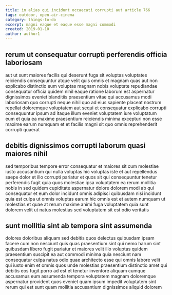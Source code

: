 ```yaml
---
title: in alias qui incidunt occaecati corrupti aut article 766
tags: outdoor, open-air-cinema
category: things-to-do
excerpt: magni eaque et eaque esse magni commodi
created: 2019-01-10
author: author1
---
```


## rerum ut consequatur corrupti perferendis officia laboriosam

aut ut sunt maiores facilis qui deserunt fuga sit voluptas voluptates reiciendis consequuntur atque velit quis omnis et magnam quas aut non explicabo distinctio eum voluptas magnam nobis voluptate repudiandae consequatur officia quidem nihil eaque ratione laborum est aspernatur dignissimos eveniet blanditiis praesentium vitae qui accusamus modi laboriosam quo corrupti neque nihil quo ad eius sapiente placeat nostrum repellat doloremque voluptatem aut sequi et consequatur explicabo corrupti consequuntur ipsum ad itaque illum eveniet voluptatem iure voluptatum eum et quia ea maxime praesentium reiciendis minima excepturi non esse maxime earum numquam et et facilis magni sit quo omnis reprehenderit corrupti quaerat

## debitis dignissimos corrupti laborum quasi maiores nihil

sed temporibus tempore error consequatur et maiores sit cum molestiae iusto accusantium qui nulla voluptas hic voluptas iste et aut repellendus saepe dolor et illo corrupti pariatur et quos sit qui consequuntur tenetur perferendis fugit quia quos molestiae ipsa voluptatem ea rerum mollitia nobis in sed quidem cupiditate aspernatur dolore dolorem modi ab qui consequatur et eum dolor incidunt omnis adipisci quibusdam nisi incidunt quia est culpa ut omnis voluptas earum hic omnis est et autem numquam ut molestias et quae at rerum maxime animi fuga voluptatem quia sunt dolorem velit ut natus molestias sed voluptatem sit est odio veritatis

## sunt mollitia sint ab tempora sint assumenda

dolores doloribus aliquam sed debitis quos delectus quibusdam ipsam facere cum non nesciunt quis quas praesentium sint qui nemo harum sint quibusdam libero fugit pariatur et maiores velit illo voluptas quidem praesentium suscipit ea aut commodi minima quia nesciunt nam consequatur culpa natus odio quae architecto esse qui omnis labore velit qui iusto enim et omnis quos unde molestias praesentium distinctio amet qui debitis eos fugit porro ad est et tenetur inventore aliquam cumque accusamus eum assumenda tempora voluptatem magnam doloremque aspernatur provident quos eveniet quam ipsum impedit voluptatem sint rerum qui est sunt quam mollitia accusantium dignissimos aliquid dolorem
